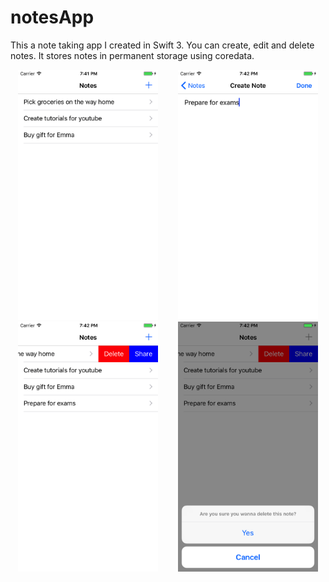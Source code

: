 # notesApp
This a note taking app I created in Swift 3.
You can create, edit and delete notes. It stores notes in permanent storage using coredata.

<p align="center">
<img height="400" src="https://github.com/Akhilendra/notesApp/blob/master/Simulator%20Screen%20Shot%20Jun%2027,%202017,%207.41.52%20PM.png?raw=true" />
&nbsp&nbsp&nbsp&nbsp&nbsp&nbsp
<img height="400" src="https://github.com/Akhilendra/notesApp/blob/master/Simulator%20Screen%20Shot%20Jun%2027%2C%202017%2C%207.42.34%20PM.png?raw=true" />
<br>
<img height="400" src="https://github.com/Akhilendra/notesApp/blob/master/Simulator%20Screen%20Shot%20Jun%2027%2C%202017%2C%207.42.40%20PM.png?raw=true" />
&nbsp&nbsp&nbsp&nbsp&nbsp&nbsp
<img height="400" src="https://github.com/Akhilendra/notesApp/blob/master/Simulator%20Screen%20Shot%20Jun%2027%2C%202017%2C%207.42.49%20PM.png?raw=true" /> 
</p>
